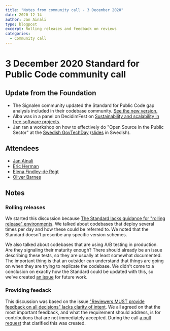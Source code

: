 ```yaml
---
title: "Notes from community call - 3 December 2020"
date: 2020-12-14
author: Jan Ainali
type: blogpost
excerpt: Rolling releases and feedback on reviews
categories:
  - Community call
---
```


# 3 December 2020 Standard for Public Code community call

## Update from the Foundation

* The Signalen community updated the Standard for Public Code gap analysis included in their codebase community. [See the new version.](https://github.com/Amsterdam/signals/blob/master/docs/topics/signalen-and-standard-for-public-code.md)
* Alba was in a panel on DecidimFest on [Sustainability and scalability in free software projects](https://www.youtube.com/watch?v=7veHik0LLVk).
* Jan ran a workshop on how to effectively do "Open Source in the Public Sector" at the [Swedish GovTechDay](https://www.govtechday.se/program-2020#block-yui_3_17_2_1_1603099025104_121820) ([slides](https://hackmd.io/@Ainali/H1EQUI99D#/) in Swedish).

## Attendees

* [Jan Ainali](https://publiccode.net/team/jan-ainali.html)
* [Eric Herman](https://publiccode.net/team/eric-herman.html)
* [Elena Findley-de Regt](https://publiccode.net/team/elena-findley-de-regt.html)
* [Oliver Barnes](https://github.com/oliverbarnes)

## Notes

### Rolling releases

We started this discussion because [The Standard lacks guidance for "rolling release" environments](https://github.com/publiccodenet/standard/issues/419). We talked about codebases that deploy several times per day and how these could be referred to. We noted that the Standard doesn't prescribe any specific version schemes.

We also talked about codebases that are using A/B testing in production. Are they signaling their maturity enough? There should already be an issue describing these tests, so they are usually at least somewhat documented. The important thing is that an outsider can understand that things are going on when they are trying to replicate the codebase. We didn't come to a conclusion on exactly how the Standard could be updated with this, so we've created [an issue](https://github.com/publiccodenet/standard/issues/423) for future work.

### Providing feedack

This discussion was based on the issue ["Reviewers MUST provide feedback on all decisions" lacks clarity of intent](https://github.com/publiccodenet/standard/issues/349). We all agreed on that the most important feedback, and what the requirement should address, is for contributions that are not immediately accepted. During the call [a pull request](https://github.com/publiccodenet/standard/issues/349) that clarified this was created.
